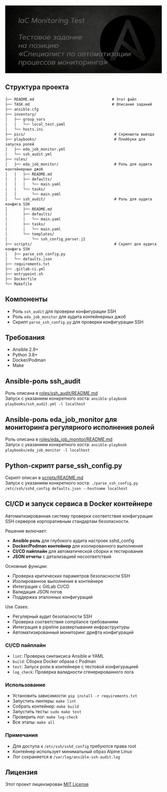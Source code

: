 ![poster](pics/poster_iac_mon.png)


## Структура проекта  
```
├── README.md                                   # Этот файл
├── TASK.md                                     # Описание заданий
├── ansible.cfg
├── inventory/
│   ├── group_vars
│   │   └── local_test.yaml
│   └── hosts.ini
├── pics/                                        # Скриншоты вывода
├── playbooks/                                   # Плейбуки для запуска ролей
│   ├── eda_job_monitor.yml
│   └── ssh_audit.yml
├── roles/
│   ├── eda_job_monitor/                         # Роль для аудита контейнерных джоб
│   │   ├── README.md
│   │   ├── defaults/
│   │   │   └── main.yaml
│   │   └── tasks/
│   │       └── main.yaml
│   └── ssh_audit/                               # Роль для аудита конфига SSH
│       ├── README.md
│       ├── defaults/
│       │   └── main.yaml
│       ├── tasks/
│       │   └── main.yaml
│       └── templates/
│           └── ssh_config_parser.j2
├── scripts/                                     # Скрипт для аудита конфига SSH
│   ├── parse_ssh_config.py
│   └── defaults.json
├── requirements.txt
├── .gitlab-ci.yml
├── entrypoint.sh
├── Dockerfile
└── Makefile
```


## Компоненты
* Роль `ssh_audit` для проверки конфигурации SSH
* Роль `eda_job_monitor` для аудита контейнерных джоб
* Скрипт `parse_ssh_config.py` для проверки конфигурации SSH


## Требования   
* Ansible 2.9+
* Python 3.8+
* Docker/Podman
* Make


## Ansible-роль ssh_audit  
Роль описана в [roles/ssh_audit/README.md](roles/ssh_audit/README.md)  
Запуск с указанием конкретного хоста: `ansible-playbook playbooks/ssh_audit.yml -l localhost`  


## Ansible-роль eda_job_monitor для мониторинга регулярного исполнения ролей  
Роль описана в [roles/eda_job_monitor/README.md](roles/eda_job_monitor/README.md)  
Запуск с указанием конкретного хоста: `ansible-playbook playbooks/eda_job_monitor -l localhost`  


## Python-скрипт parse_ssh_config.py     
Скрипт описан в [scripts/README.md](scripts/README.md)  
Запуск с указанием конкретного хоста: `./parse_ssh_config.py /etc/ssh/sshd_config defaults.json --hostname localhost`


## CI/CD и запуск сервиса в Docker контейнере 
Автоматизированная систему проверки соответствия конфигурации SSH серверов корпоративным стандартам безопасности.  

Решение включает:  
* **Ansible роль** для глубокого аудита настроек sshd_config
* **Docker/Podman контейнер** для изолированного выполнения
* **CI/CD пайплайн** для автоматической сборки и тестирования
* **JSON отчеты** с детализацией несоответствий

Основные функции:  
* Проверка критических параметров безопасности SSH
* Изолированное выполнение в контейнере
* Интеграция с GitLab CI/CD
* Валидация JSON логов
* Поддержка эталонных конфигураций

Use Cases:  
* Регулярный аудит безопасности SSH
* Проверка соответствия compliance требованиям
* Интеграция в pipeline развертывания инфраструктуры
* Автоматизированный мониторинг дрифта конфигураций

### CI/CD пайплайн  
* `lint`: Проверка синтаксиса Ansible и YAML
* `build`: Сборка Docker образа с Podman
* `test`: Запуск роли в контейнере с тестовой конфигурацией
* `log_check`: Проверка валидности сгенерированного лога

### Использование    
* Установить зависимости: `pip install -r requirements.txt`
* Запустить линтеры: `make lint`
* Собрать контейнер: `make build`
* Запустить тесты: `sudo make test`
* Проверить лог: `make log-check`
* Все этапы: `make all`

### Примечания  
* Для доступа к `/etc/ssh/sshd_config` требуются права root
* Контейнер использует минимальный образ Alpine Linux
* Лог сохраняется в `/var/log/ansible-ssh-audit.log`


## Лицензия
Этот проект лицензирован [MIT License](LICENSE)  
